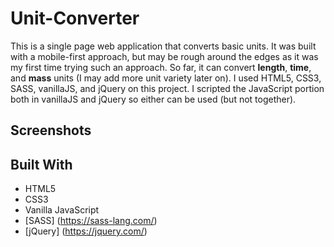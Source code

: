 # Unit-Converter
This is a single page web application that converts basic units. It was built with a mobile-first approach, but may be rough around the edges as it was my first time trying such an approach. So far, it can convert **length**, **time**, and **mass** units (I may add more unit variety later on). I used HTML5, CSS3, SASS, vanillaJS, and jQuery on this project. I scripted the JavaScript portion both in vanillaJS and jQuery so either can be used (but not together).

## Screenshots

## Built With
- HTML5
- CSS3
- Vanilla JavaScript
- [SASS] (https://sass-lang.com/)
- [jQuery] (https://jquery.com/)
